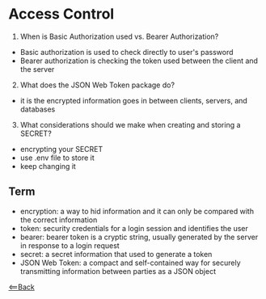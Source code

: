 # Access Control

1. When is Basic Authorization used vs. Bearer Authorization?

  - Basic authorization is used to check directly to user's password
  - Bearer authorization is checking the token used between the client and the server

2. What does the JSON Web Token package do?

  - it is the encrypted information goes in between clients, servers, and databases

3. What considerations should we make when creating and storing a SECRET?

  - encrypting your SECRET
  - use .env file to store it
  - keep changing it 

## Term

- encryption: a way to hid information and it can only be compared with the correct information
- token: security credentials for a login session and identifies the user
- bearer: bearer token is a cryptic string, usually generated by the server in response to a login request
- secret: a secret information that used to generate a token
- JSON Web Token: a compact and self-contained way for securely transmitting information between parties as a JSON object

[<==Back](README.md)